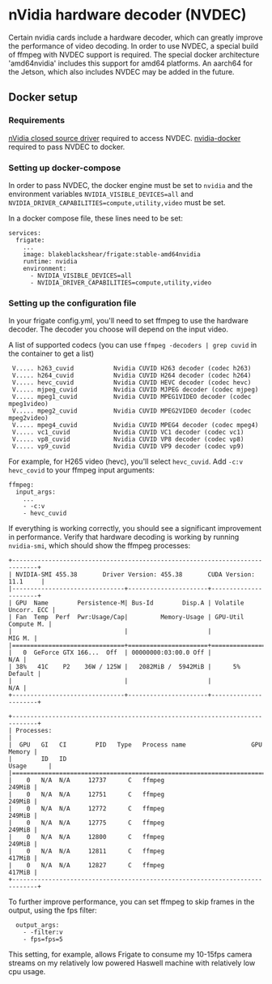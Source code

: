 # nVidia hardware decoder (NVDEC)

Certain nvidia cards include a hardware decoder, which can greatly improve the
performance of video decoding. In order to use NVDEC, a special build of 
ffmpeg with NVDEC support is required. The special docker architecture 'amd64nvidia'
includes this support for amd64 platforms. An aarch64 for the Jetson, which 
also includes NVDEC may be added in the future.

## Docker setup

### Requirements
[nVidia closed source driver](https://www.nvidia.com/en-us/drivers/unix/) required to access NVDEC.
[nvidia-docker](https://github.com/NVIDIA/nvidia-docker) required to pass NVDEC to docker.

### Setting up docker-compose

In order to pass NVDEC, the docker engine must be set to `nvidia` and the environment variables
`NVIDIA_VISIBLE_DEVICES=all` and `NVIDIA_DRIVER_CAPABILITIES=compute,utility,video` must be set.

In a docker compose file, these lines need to be set:
```
services:
  frigate:
    ...
    image: blakeblackshear/frigate:stable-amd64nvidia
    runtime: nvidia
    environment:
      - NVIDIA_VISIBLE_DEVICES=all
      - NVIDIA_DRIVER_CAPABILITIES=compute,utility,video 
```

### Setting up the configuration file

In your frigate config.yml, you'll need to set ffmpeg to use the hardware decoder. 
The decoder you choose will depend on the input video. 

A list of supported codecs (you can use `ffmpeg -decoders | grep cuvid` in the container to get a list)
```
 V..... h263_cuvid           Nvidia CUVID H263 decoder (codec h263)
 V..... h264_cuvid           Nvidia CUVID H264 decoder (codec h264)
 V..... hevc_cuvid           Nvidia CUVID HEVC decoder (codec hevc)
 V..... mjpeg_cuvid          Nvidia CUVID MJPEG decoder (codec mjpeg)
 V..... mpeg1_cuvid          Nvidia CUVID MPEG1VIDEO decoder (codec mpeg1video)
 V..... mpeg2_cuvid          Nvidia CUVID MPEG2VIDEO decoder (codec mpeg2video)
 V..... mpeg4_cuvid          Nvidia CUVID MPEG4 decoder (codec mpeg4)
 V..... vc1_cuvid            Nvidia CUVID VC1 decoder (codec vc1)
 V..... vp8_cuvid            Nvidia CUVID VP8 decoder (codec vp8)
 V..... vp9_cuvid            Nvidia CUVID VP9 decoder (codec vp9)
 ```

For example, for H265 video (hevc), you'll select `hevc_cuvid`. Add
`-c:v hevc_covid` to your ffmpeg input arguments:

```
ffmpeg:
  input_args:
    ...
    - -c:v 
    - hevc_cuvid
```

If everything is working correctly, you should see a significant improvement in performance.
Verify that hardware decoding is working by running `nvidia-smi`, which should show the ffmpeg
processes:

```
+-----------------------------------------------------------------------------+
| NVIDIA-SMI 455.38       Driver Version: 455.38       CUDA Version: 11.1     |
|-------------------------------+----------------------+----------------------+
| GPU  Name        Persistence-M| Bus-Id        Disp.A | Volatile Uncorr. ECC |
| Fan  Temp  Perf  Pwr:Usage/Cap|         Memory-Usage | GPU-Util  Compute M. |
|                               |                      |               MIG M. |
|===============================+======================+======================|
|   0  GeForce GTX 166...  Off  | 00000000:03:00.0 Off |                  N/A |
| 38%   41C    P2    36W / 125W |   2082MiB /  5942MiB |      5%      Default |
|                               |                      |                  N/A |
+-------------------------------+----------------------+----------------------+
                                                                               
+-----------------------------------------------------------------------------+
| Processes:                                                                  |
|  GPU   GI   CI        PID   Type   Process name                  GPU Memory |
|        ID   ID                                                   Usage      |
|=============================================================================|
|    0   N/A  N/A     12737      C   ffmpeg                            249MiB |
|    0   N/A  N/A     12751      C   ffmpeg                            249MiB |
|    0   N/A  N/A     12772      C   ffmpeg                            249MiB |
|    0   N/A  N/A     12775      C   ffmpeg                            249MiB |
|    0   N/A  N/A     12800      C   ffmpeg                            249MiB |
|    0   N/A  N/A     12811      C   ffmpeg                            417MiB |
|    0   N/A  N/A     12827      C   ffmpeg                            417MiB |
+-----------------------------------------------------------------------------+
```

To further improve performance, you can set ffmpeg to skip frames in the output,
using the fps filter:

```
  output_args:
    - -filter:v 
    - fps=fps=5
```

This setting, for example, allows Frigate to consume my 10-15fps camera streams on
my relatively low powered Haswell machine with relatively low cpu usage.

